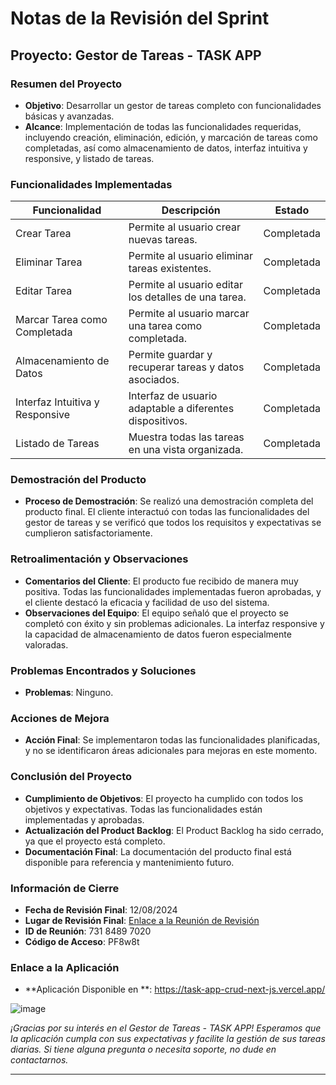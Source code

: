 # Notas de la Revisión del Sprint

## Proyecto: Gestor de Tareas - TASK APP

### Resumen del Proyecto
- **Objetivo**: Desarrollar un gestor de tareas completo con funcionalidades básicas y avanzadas.
- **Alcance**: Implementación de todas las funcionalidades requeridas, incluyendo creación, eliminación, edición, y marcación de tareas como completadas, así como almacenamiento de datos, interfaz intuitiva y responsive, y listado de tareas.

### Funcionalidades Implementadas
| Funcionalidad                | Descripción                                           | Estado    |
|-------------------------------|-------------------------------------------------------|-----------|
| Crear Tarea                   | Permite al usuario crear nuevas tareas.               | Completada |
| Eliminar Tarea                | Permite al usuario eliminar tareas existentes.        | Completada |
| Editar Tarea                  | Permite al usuario editar los detalles de una tarea.  | Completada |
| Marcar Tarea como Completada  | Permite al usuario marcar una tarea como completada.  | Completada |
| Almacenamiento de Datos       | Permite guardar y recuperar tareas y datos asociados. | Completada |
| Interfaz Intuitiva y Responsive | Interfaz de usuario adaptable a diferentes dispositivos. | Completada |
| Listado de Tareas             | Muestra todas las tareas en una vista organizada.     | Completada |

### Demostración del Producto
- **Proceso de Demostración**: Se realizó una demostración completa del producto final. El cliente interactuó con todas las funcionalidades del gestor de tareas y se verificó que todos los requisitos y expectativas se cumplieron satisfactoriamente.

### Retroalimentación y Observaciones
- **Comentarios del Cliente**: El producto fue recibido de manera muy positiva. Todas las funcionalidades implementadas fueron aprobadas, y el cliente destacó la eficacia y facilidad de uso del sistema.
- **Observaciones del Equipo**: El equipo señaló que el proyecto se completó con éxito y sin problemas adicionales. La interfaz responsive y la capacidad de almacenamiento de datos fueron especialmente valoradas.

### Problemas Encontrados y Soluciones
- **Problemas**: Ninguno.

### Acciones de Mejora
- **Acción Final**: Se implementaron todas las funcionalidades planificadas, y no se identificaron áreas adicionales para mejoras en este momento.

### Conclusión del Proyecto
- **Cumplimiento de Objetivos**: El proyecto ha cumplido con todos los objetivos y expectativas. Todas las funcionalidades están implementadas y aprobadas.
- **Actualización del Product Backlog**: El Product Backlog ha sido cerrado, ya que el proyecto está completo.
- **Documentación Final**: La documentación del producto final está disponible para referencia y mantenimiento futuro.

### Información de Cierre
- **Fecha de Revisión Final**: 12/08/2024
- **Lugar de Revisión Final**: [Enlace a la Reunión de Revisión](https://us04web.zoom.us/j/73184897020?pwd=zK96TbFLRzxdZ1xb0whmNqtRdnuZ1a.1)
- **ID de Reunión**: 731 8489 7020
- **Código de Acceso**: PF8w8t

### Enlace a la Aplicación
- **Aplicación Disponible en **: https://task-app-crud-next-js.vercel.app/
  
![image](https://github.com/user-attachments/assets/9c1a5c66-8ceb-4361-909e-50a9752e207a)

  *¡Gracias por su interés en el Gestor de Tareas - TASK APP! Esperamos que la aplicación cumpla con sus expectativas y facilite la gestión de sus tareas diarias. Si tiene alguna pregunta o necesita soporte, no dude en contactarnos.*

---
